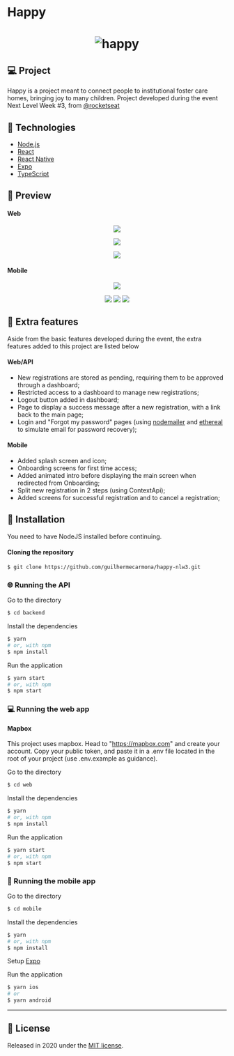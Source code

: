 # Happy

<h1 align="center" >
  <img alt="happy" title="happy" src="./.github/happy.png" />
</h1>

## 💻 Project

Happy is a project meant to connect people to institutional foster care homes, bringing joy to many children.
Project developed during the event Next Level Week #3, from [@rocketseat](https://github.com/rocketseat)

<h2 id="tecnologias"> 🚀 Technologies </h2>

- [Node.js](https://nodejs.org/en/)
- [React](https://reactjs.org)
- [React Native](https://facebook.github.io/react-native/)
- [Expo](https://expo.io/)
- [TypeScript](https://www.typescriptlang.org/)

## 🎨 Preview

#### Web

<p align="center"><img src=".github/web/details.gif?raw=true"/></p>
<p align="center"><img src=".github/web/landing.png?raw=true"/></p>
<p align="center"><img src=".github/web/success.png?raw=true"/></p>

#### Mobile

<p align="center"><img src=".github/mobile/mobile.gif?raw=true"/></p>
<p align="center"><img src=".github/mobile/onboarding.png?raw=true"/>
<img src=".github/mobile/main.png?raw=true"/>
<img src=".github/mobile/details.png?raw=true"/></p>

<h2 id="features-implementadas"> 🚧 Extra features </h2>

Aside from the basic features developed during the event, the extra features added to this project are listed below

#### Web/API
- New registrations are stored as pending, requiring them to be approved through a dashboard;
- Restricted access to a dashboard to manage new registrations;
- Logout button added in dashboard;
- Page to display a success message after a new registration, with a link back to the main page;
- Login and "Forgot my password" pages (using [nodemailer](https://nodemailer.com/) and [ethereal](https://ethereal.email/) to simulate email for password recovery);

#### Mobile
- Added splash screen and icon;
- Onboarding screens for first time access;
- Added animated intro before displaying the main screen when redirected from Onboarding;
- Split new registration in 2 steps (using ContextApi);
- Added screens for successful registration and to cancel a registration;

## :construction_worker: Installation

You need to have NodeJS installed before continuing.

#### Cloning the repository
```bash
$ git clone https://github.com/guilhermecarmona/happy-nlw3.git
```

### 🌐 Running the API

Go to the directory
```bash
$ cd backend
```

Install the dependencies

```bash
$ yarn
# or, with npm
$ npm install
```

Run the application

```bash
$ yarn start
# or, with npm
$ npm start
```

### 💻 Running the web app

#### Mapbox

This project uses mapbox. Head to "https://mapbox.com" and create your account. Copy your public token, and paste it in a .env file located in the root of your project (use .env.example as guidance).

Go to the directory

```bash
$ cd web
```
Install the dependencies

```bash
$ yarn
# or, with npm
$ npm install
```

Run the application

```bash
$ yarn start
# or, with npm
$ npm start
```

### 📱 Running the mobile app

Go to the directory

```bash
$ cd mobile
```
Install the dependencies

```bash
$ yarn
# or, with npm
$ npm install
```

Setup [Expo](https://docs.expo.io/get-started/installation/)

Run the application

```bash
$ yarn ios
# or
$ yarn android
```
---

## :closed_book: License

Released in 2020 under the [MIT license](https://github.com/guilhermecarmona/happy-nlw3/blob/main/LICENSE).
